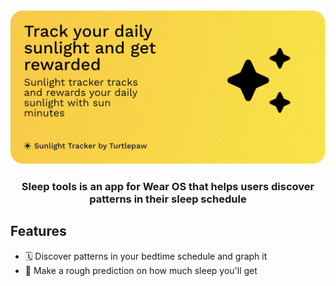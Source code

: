 <div align="center">
<img src="./assets/banner.png" width="700" alt="Banner"/>
<h3>Sleep tools is an app for Wear OS that helps users discover patterns in their sleep schedule</h3>
</div>

## Features

- 🗓️ Discover patterns in your bedtime schedule and graph it
- 🌙 Make a rough prediction on how much sleep you'll get

